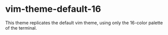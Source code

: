 # vim-theme-default-16
This theme replicates the default vim theme, using only the 16-color palette of the terminal.

